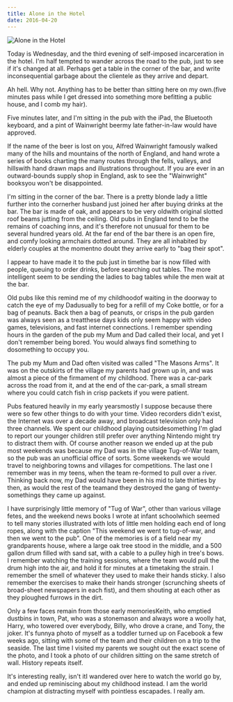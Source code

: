 ```yaml
---
title: Alone in the Hotel
date: 2016-04-20
---
```


![Alone in the Hotel](https://source.unsplash.com/dUPDhdeCN84/1600x900)

Today is Wednesday, and the third evening of self-imposed incarceration in the hotel. I'm half tempted to wander across the road to the pub, just to see if it's changed at all. Perhaps get a table in the corner of the bar, and write inconsequential garbage about the clientele as they arrive and depart.

Ah hell. Why not. Anything has to be better than sitting here on my own.(five minutes pass while I get dressed into something more befitting a public house, and I comb my hair).

Five minutes later, and I'm sitting in the pub with the iPad, the Bluetooth keyboard, and a pint of Wainwright beermy late father-in-law would have approved.

If the name of the beer is lost on you, Alfred Wainwright famously walked many of the hills and mountains of the north of England, and hand wrote a series of books charting the many routes through the fells, valleys, and hillswith hand drawn maps and illustrations throughout. If you are ever in an outward-bounds supply shop in England, ask to see the "Wainwright" booksyou won't be disappointed.

I'm sitting in the corner of the bar. There is a pretty blonde lady a little further into the cornerher husband just joined her after buying drinks at the bar. The bar is made of oak, and appears to be very oldwith original slotted roof beams jutting from the ceiling. Old pubs in England tend to be the remains of coaching inns, and it's therefore not unusual for them to be several hundred years old. At the far end of the bar there is an open fire, and comfy looking armchairs dotted around. They are all inhabited by elderly couples at the momentno doubt they arrive early to "bag their spot".

I appear to have made it to the pub just in timethe bar is now filled with people, queuing to order drinks, before searching out tables. The more intelligent seem to be sending the ladies to bag tables while the men wait at the bar.

Old pubs like this remind me of my childhoodof waiting in the doorway to catch the eye of my Dadusually to beg for a refill of my Coke bottle, or for a bag of peanuts. Back then a bag of peanuts, or crisps in the pub garden was always seen as a treatthese days kids only seem happy with video games, televisions, and fast internet connections. I remember spending hours in the garden of the pub my Mum and Dad called their local, and yet I don't remember being bored. You would always find something to dosomething to occupy you.

The pub my Mum and Dad often visited was called "The Masons Arms". It was on the outskirts of the village my parents had grown up in, and was almost a piece of the firmament of my childhood. There was a car-park across the road from it, and at the end of the car-park, a small stream where you could catch fish in crisp packets if you were patient.

Pubs featured heavily in my early yearsmostly I suppose because there were so few other things to do with your time. Video recorders didn't exist, the Internet was over a decade away, and broadcast television only had three channels. We spent our childhood playing outsidesomething I'm glad to report our younger children still prefer over anything Nintendo might try to distract them with. Of course another reason we ended up at the pub most weekends was because my Dad was in the village Tug-of-War team, so the pub was an unofficial office of sorts. Some weekends we would travel to neighboring towns and villages for competitions. The last one I remember was in my teens, when the team re-formed to pull over a river. Thinking back now, my Dad would have been in his mid to late thirties by then, as would the rest of the teamand they destroyed the gang of twenty-somethings they came up against.

I have surprisingly little memory of "Tug of War", other than various village fetes, and the weekend news books I wrote at infant schoolwhich seemed to tell many stories illustrated with lots of little men holding each end of long ropes, along with the caption "This weekend we went to tug-of-war, and then we went to the pub". One of the memories is of a field near my grandparents house, where a large oak tree stood in the middle, and a 500 gallon drum filled with sand sat, with a cable to a pulley high in tree's bows. I remember watching the training sessions, where the team would pull the drum high into the air, and hold it for minutes at a timetaking the strain. I remember the smell of whatever they used to make their hands sticky. I also remember the exercises to make their hands stronger (scrunching sheets of broad-sheet newspapers in each fist), and them shouting at each other as they ploughed furrows in the dirt.

Only a few faces remain from those early memoriesKeith, who emptied dustbins in town, Pat, who was a stonemason and always wore a woolly hat, Harry, who towered over everybody, Billy, who drove a crane, and Tony, the joker. It's funnya photo of myself as a toddler turned up on Facebook a few weeks ago, sitting with some of the team and their children on a trip to the seaside. The last time I visited my parents we sought out the exact scene of the photo, and I took a photo of our children sitting on the same stretch of wall. History repeats itself.

It's interesting really, isn't itI wandered over here to watch the world go by, and ended up reminiscing about my childhood instead. I am the world champion at distracting myself with pointless escapades. I really am.